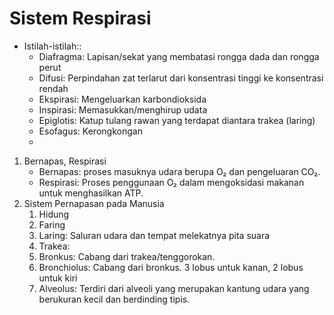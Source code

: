 # Sistem Respirasi

- Istilah-istilah::
  - Diafragma: Lapisan/sekat yang membatasi rongga dada dan rongga perut
  - Difusi: Perpindahan zat terlarut dari konsentrasi tinggi ke konsentrasi rendah
  - Ekspirasi: Mengeluarkan karbondioksida
  - Inspirasi: Memasukkan/menghirup udata
  - Epiglotis: Katup tulang rawan yang terdapat diantara trakea (laring)
  - Esofagus: Kerongkongan
  - 

1. Bernapas, Respirasi
    - Bernapas: proses masuknya udara berupa O₂ dan pengeluaran CO₂.
    - Respirasi: Proses penggunaan O₂ dalam mengoksidasi makanan untuk menghasilkan ATP.
2. Sistem Pernapasan pada Manusia
    1. Hidung
    2. Faring
    3. Laring: Saluran udara dan tempat melekatnya pita suara
    4. Trakea: 
    5. Bronkus: Cabang dari trakea/tenggorokan. 
    6. Bronchiolus: Cabang dari bronkus. 3 lobus untuk kanan, 2 lobus untuk kiri
    7. Alveolus: Terdiri dari alveoli yang merupakan kantung udara yang berukuran kecil dan berdinding tipis.

